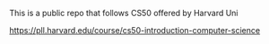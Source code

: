 This is a public repo that follows CS50 offered by Harvard Uni 

https://pll.harvard.edu/course/cs50-introduction-computer-science
